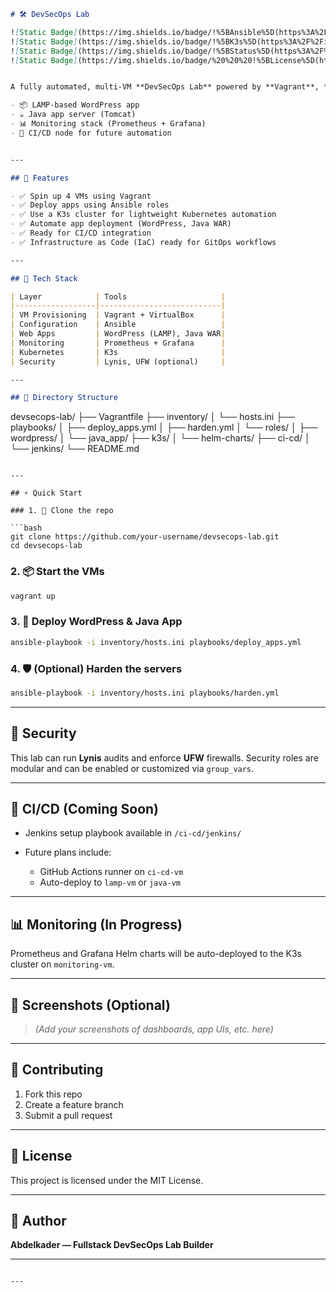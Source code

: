 ```markdown
# 🛠️ DevSecOps Lab

![Static Badge](https://img.shields.io/badge/!%5BAnsible%5D(https%3A%2F%2Fimg.shields.io%2Fbadge%2Fautomation-ansible-%2523EE0000%3Flogo%3Dansible%26logoColor%3Dwhite))
![Static Badge](https://img.shields.io/badge/!%5BK3s%5D(https%3A%2F%2Fimg.shields.io%2Fbadge%2Fkubernetes-K3s-blue%3Flogo%3Dkubernetes))
![Static Badge](https://img.shields.io/badge/!%5BStatus%5D(https%3A%2F%2Fimg.shields.io%2Fbadge%2Fstatus-active-brightgreen))
![Static Badge](https://img.shields.io/badge/%20%20%20!%5BLicense%5D(https%3A%2F%2Fimg.shields.io%2Fbadge%2Flicense-MIT-blue))


A fully automated, multi-VM **DevSecOps Lab** powered by **Vagrant**, **Ansible**, and **K3s**. It includes:

- 📦 LAMP-based WordPress app
- ☕ Java app server (Tomcat)
- 📊 Monitoring stack (Prometheus + Grafana)
- 🚀 CI/CD node for future automation


---

## 🚀 Features

- ✅ Spin up 4 VMs using Vagrant
- ✅ Deploy apps using Ansible roles
- ✅ Use a K3s cluster for lightweight Kubernetes automation
- ✅ Automate app deployment (WordPress, Java WAR)
- ✅ Ready for CI/CD integration
- ✅ Infrastructure as Code (IaC) ready for GitOps workflows

---

## 🧱 Tech Stack

| Layer            | Tools                     |
|------------------|---------------------------|
| VM Provisioning  | Vagrant + VirtualBox      |
| Configuration    | Ansible                   |
| Web Apps         | WordPress (LAMP), Java WAR|
| Monitoring       | Prometheus + Grafana      |
| Kubernetes       | K3s                       |
| Security         | Lynis, UFW (optional)     |

---

## 📁 Directory Structure

```

devsecops-lab/
├── Vagrantfile
├── inventory/
│   └── hosts.ini
├── playbooks/
│   ├── deploy\_apps.yml
│   ├── harden.yml
│   └── roles/
│       ├── wordpress/
│       └── java\_app/
├── k3s/
│   └── helm-charts/
├── ci-cd/
│   └── jenkins/
└── README.md

````

---

## ⚡ Quick Start

### 1. 🔧 Clone the repo

```bash
git clone https://github.com/your-username/devsecops-lab.git
cd devsecops-lab
````

### 2. 📦 Start the VMs

```bash
vagrant up
```

### 3. 📡 Deploy WordPress & Java App

```bash
ansible-playbook -i inventory/hosts.ini playbooks/deploy_apps.yml
```

### 4. 🛡️ (Optional) Harden the servers

```bash
ansible-playbook -i inventory/hosts.ini playbooks/harden.yml
```

---

## 🔐 Security

This lab can run **Lynis** audits and enforce **UFW** firewalls. Security roles are modular and can be enabled or customized via `group_vars`.

---

## 🧪 CI/CD (Coming Soon)

* Jenkins setup playbook available in `/ci-cd/jenkins/`
* Future plans include:

  * GitHub Actions runner on `ci-cd-vm`
  * Auto-deploy to `lamp-vm` or `java-vm`

---

## 📊 Monitoring (In Progress)

Prometheus and Grafana Helm charts will be auto-deployed to the K3s cluster on `monitoring-vm`.

---

## 📸 Screenshots (Optional)

> *(Add your screenshots of dashboards, app UIs, etc. here)*

---

## 🤝 Contributing

1. Fork this repo
2. Create a feature branch
3. Submit a pull request

---

## 📜 License

This project is licensed under the MIT License.

---

## 🧠 Author

**Abdelkader — Fullstack DevSecOps Lab Builder**

---

```

---


```
